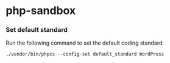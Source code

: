 # php-sandbox

### Set default standard

Run the following command to set the default coding standard:

```
./vendor/bin/phpcs --config-set default_standard WordPress
```
